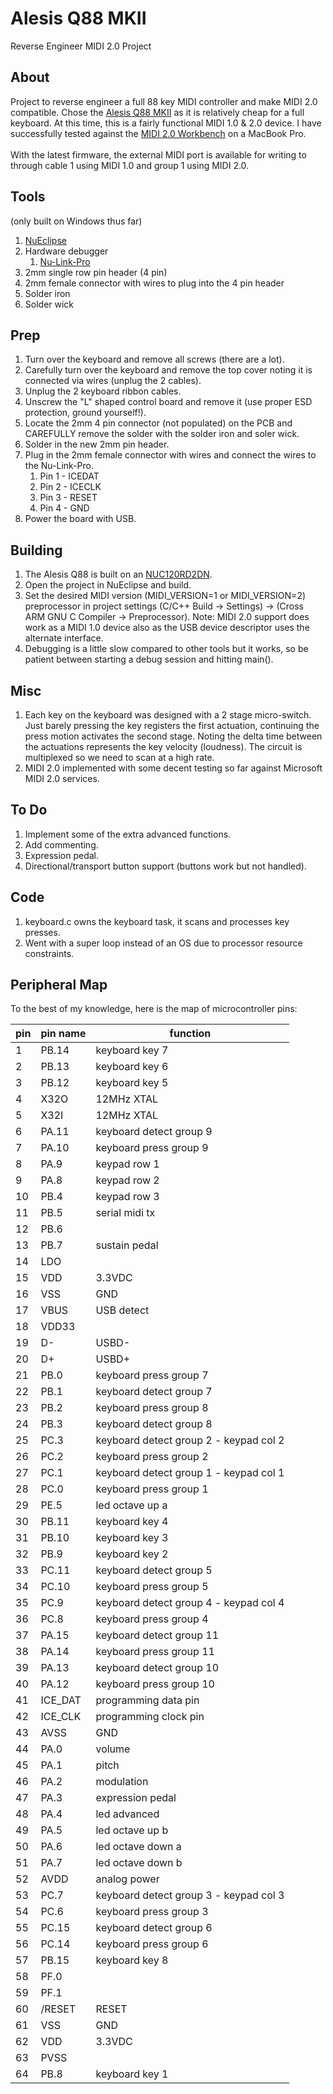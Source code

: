 # Alesis Q88 MKII
Reverse Engineer MIDI 2.0 Project
## About
Project to reverse engineer a full 88 key MIDI controller and make MIDI 2.0 compatible. Chose the [Alesis Q88 MKII](https://www.alesis.com/products/view2/q88-mkii) as it is relatively cheap for a full keyboard. At this time, this is a fairly functional MIDI 1.0 & 2.0 device. I have successfully tested against the [MIDI 2.0 Workbench](https://github.com/midi2-dev/MIDI2.0Workbench) on a MacBook Pro.<br><br>
With the latest firmware, the external MIDI port is available for writing to through cable 1 using MIDI 1.0 and group 1 using MIDI 2.0.
## Tools
(only built on Windows thus far)
1. [NuEclipse](https://www.nuvoton.com/tool-and-software/ide-and-compiler/)
2. Hardware debugger
   1. [Nu-Link-Pro](https://www.nuvoton.com/tool-and-software/debugger-and-programmer/1-to-1-debugger-and-programmer/nu-link-pro/)   
3. 2mm single row pin header (4 pin)
4. 2mm female connector with wires to plug into the 4 pin header
5. Solder iron
6. Solder wick
## Prep
1. Turn over the keyboard and remove all screws (there are a lot).
2. Carefully turn over the keyboard and remove the top cover noting it is connected via wires (unplug the 2 cables).
3. Unplug the 2 keyboard ribbon cables.
4. Unscrew the "L" shaped control board and remove it (use proper ESD protection, ground yourself!).
5. Locate the 2mm 4 pin connector (not populated) on the PCB and CAREFULLY remove the solder with the solder iron and soler wick.
6. Solder in the new 2mm pin header.
7. Plug in the 2mm female connector with wires and connect the wires to the Nu-Link-Pro.
   1. Pin 1 - ICEDAT
   2. Pin 2 - ICECLK
   3. Pin 3 - RESET
   4. Pin 4 - GND
8. Power the board with USB.
## Building
1. The Alesis Q88 is built on an [NUC120RD2DN](https://www.nuvoton.com/products/microcontrollers/arm-cortex-m0-mcus/nuc120-122-123-220-usb-series/nuc120rd2dn/).
2. Open the project in NuEclipse and build.
3. Set the desired MIDI version (MIDI_VERSION=1 or MIDI_VERSION=2) preprocessor in project settings (C/C++ Build -> Settings) -> (Cross ARM GNU C Compiler -> Preprocessor). Note: MIDI 2.0 support does work as a MIDI 1.0 device also as the USB device descriptor uses the alternate interface.
4. Debugging is a little slow compared to other tools but it works, so be patient between starting a debug session and hitting main().
## Misc
1. Each key on the keyboard was designed with a 2 stage micro-switch. Just barely pressing the key registers the first actuation, continuing the press motion activates the second stage. Noting the delta time between the actuations represents the key velocity (loudness). The circuit is multiplexed so we need to scan at a high rate.
2. MIDI 2.0 implemented with some decent testing so far against Microsoft MIDI 2.0 services.
## To Do
1. Implement some of the extra advanced functions.
2. Add commenting.
3. Expression pedal.
4. Directional/transport button support (buttons work but not handled).
## Code
1. keyboard.c owns the keyboard task, it scans and processes key presses.
2. Went with a super loop instead of an OS due to processor resource constraints.
## Peripheral Map
To the best of my knowledge, here is the map of microcontroller pins:

| pin | pin name | function               |
| --- | --- |------------------------|
|1|PB.14| keyboard key 7 |
|2|PB.13| keyboard key 6 |
|3|PB.12| keyboard key 5 |
|4|X32O| 12MHz XTAL |
|5|X32I| 12MHz XTAL |
|6|PA.11| keyboard detect group 9 |
|7|PA.10| keyboard press group 9 |
|8|PA.9| keypad row 1 |
|9|PA.8| keypad row 2 |
|10|PB.4| keypad row 3 |
|11|PB.5| serial midi tx |
|12|PB.6| |
|13|PB.7| sustain pedal |
|14|LDO| |
|15|VDD| 3.3VDC |
|16|VSS| GND |
|17|VBUS| USB detect |
|18|VDD33| |
|19|D-| USBD- |
|20|D+| USBD+ |
|21|PB.0| keyboard press group 7 |
|22|PB.1| keyboard detect group 7 |
|23|PB.2| keyboard press group 8 |
|24|PB.3| keyboard detect group 8 |
|25|PC.3| keyboard detect group 2  - keypad col 2 |
|26|PC.2| keyboard press group 2 |
|27|PC.1| keyboard detect group 1 - keypad col 1 |
|28|PC.0| keyboard press group 1 |
|29|PE.5| led octave up a |
|30|PB.11| keyboard key 4 |
|31|PB.10| keyboard key 3 |
|32|PB.9| keyboard key 2 |
|33|PC.11| keyboard detect group 5 |
|34|PC.10| keyboard press group 5 |
|35|PC.9| keyboard detect group 4 - keypad col 4 |
|36|PC.8| keyboard press group 4 |
|37|PA.15| keyboard detect group 11 |
|38|PA.14| keyboard press group 11 |
|39|PA.13| keyboard detect group 10 |
|40|PA.12| keyboard press group 10 |
|41|ICE_DAT| programming data pin |
|42|ICE_CLK| programming clock pin |
|43|AVSS| GND |
|44|PA.0| volume |
|45|PA.1| pitch |
|46|PA.2| modulation |
|47|PA.3| expression pedal |
|48|PA.4| led advanced |
|49|PA.5| led octave up b |
|50|PA.6| led octave down a |
|51|PA.7| led octave down b |
|52|AVDD| analog power |
|53|PC.7| keyboard detect group 3 - keypad col 3 |
|54|PC.6| keyboard press group 3 |
|55|PC.15| keyboard detect group 6 |
|56|PC.14| keyboard press group 6 |
|57|PB.15| keyboard key 8 |
|58|PF.0| |
|59|PF.1| |
|60|/RESET| RESET |
|61|VSS| GND |
|62|VDD| 3.3VDC |
|63|PVSS| |
|64|PB.8| keyboard key 1 |

